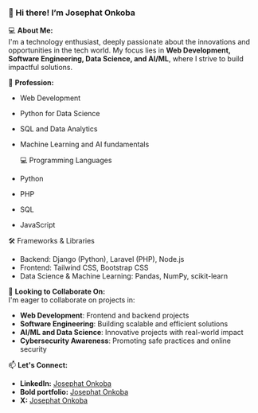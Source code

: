 ### 👋 Hi there! I’m **Josephat Onkoba**

💻 **About Me:**  
I'm a technology enthusiast, deeply passionate about the innovations and opportunities in the tech world. My focus lies in **Web Development, Software Engineering, Data Science, and AI/ML**, where I strive to build impactful solutions.

🌱 **Profession:**  
- Web Development 
- Python for Data Science
- SQL and Data Analytics
- Machine Learning and AI fundamentals

  💻 Programming Languages

- Python
- PHP
- SQL
- JavaScript

🛠️ Frameworks & Libraries

- Backend: Django (Python), Laravel (PHP), Node.js
- Frontend: Tailwind CSS, Bootstrap CSS
- Data Science & Machine Learning: Pandas, NumPy, scikit-learn

🤝 **Looking to Collaborate On:**  
I'm eager to collaborate on projects in:
- **Web Development**: Frontend and backend projects
- **Software Engineering**: Building scalable and efficient solutions
- **AI/ML and Data Science**: Innovative projects with real-world impact
- **Cybersecurity Awareness**: Promoting safe practices and online security

📫 **Let's Connect:**  
- **LinkedIn:** [Josephat Onkoba](https://www.linkedin.com/in/josephat-onkoba-984b6a226/)
- **Bold portfolio:** [Josephat Onkoba](https://bold.pro/my/josephatonkoba-serembe-241021233704)
- **X:** [Josephat Onkoba](https://x.com/JosephatOnkoba_)

